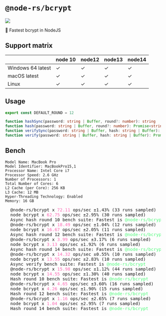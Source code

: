 # `@node-rs/bcrypt`

![](https://github.com/Brooooooklyn/node-rs/workflows/CI/badge.svg)

🚀 Fastest bcrypt in NodeJS

## Support matrix

|                   | node 10 | node12 | node13 | node14 |
| ----------------- | ------- | ------ | ------ | ------ |
| Windows 64 latest | ✓       | ✓      | ✓      | ✓      |
| macOS latest      | ✓       | ✓      | ✓      | ✓      |
| Linux             | ✓       | ✓      | ✓      | ✓      |

## Usage

```typescript
export const DEFAULT_ROUND = 12

function hashSync(password: string | Buffer, round?: number): string
function hash(password: string | Buffer, round?: number): Promise<string>
function verifySync(password: string | Buffer, hash: string | Buffer): boolean
function verify(password: string | Buffer, hash: string | Buffer): Promise<boolean>
```

## Bench

```
Model Name: MacBook Pro
Model Identifier: MacBookPro15,1
Processor Name: Intel Core i7
Processor Speed: 2.6 GHz
Number of Processors: 1
Total Number of Cores: 6
L2 Cache (per Core): 256 KB
L3 Cache: 12 MB
Hyper-Threading Technology: Enabled
Memory: 16 GB
```

<pre>
  @node-rs/bcrypt x <span style="color: hotpink;">72.11</span> ops/sec ±1.43% (33 runs sampled)
  node bcrypt x <span style="color: hotpink;">62.75</span> ops/sec ±2.95% (30 runs sampled)
  Async hash round 10 bench suite: Fastest is <span style="color: rgb(80, 250, 123);">@node-rs/bcrypt</span>
  @node-rs/bcrypt x <span style="color: hotpink;">18.49</span> ops/sec ±1.04% (12 runs sampled)
  node bcrypt x <span style="color: hotpink;">16.67</span> ops/sec ±2.05% (11 runs sampled)
  Async hash round 12 bench suite: Fastest is <span style="color: rgb(80, 250, 123);">@node-rs/bcrypt</span>
  @node-rs/bcrypt x <span style="color: hotpink;">3.99</span> ops/sec ±3.17% (6 runs sampled)
  node bcrypt x <span style="color: hotpink;">3.13</span> ops/sec ±1.92% (6 runs sampled)
  Async hash round 14 bench suite: Fastest is <span style="color: rgb(80, 250, 123);">@node-rs/bcrypt</span>
  @node-rs/bcrypt x <span style="color: hotpink;">14.32</span> ops/sec ±0.55% (10 runs sampled)
  node bcrypt x <span style="color: hotpink;">13.55</span> ops/sec ±2.83% (10 runs sampled)
  Async verify bench suite: Fastest is <span style="color: rgb(80, 250, 123);">@node-rs/bcrypt</span>
  @node-rs/bcrypt x <span style="color: hotpink;">15.98</span> ops/sec ±1.12% (44 runs sampled)
  node bcrypt x <span style="color: hotpink;">14.55</span> ops/sec ±1.30% (40 runs sampled)
  Hash round 10 bench suite: Fastest is <span style="color: rgb(80, 250, 123);">@node-rs/bcrypt</span>
  @node-rs/bcrypt x <span style="color: hotpink;">4.65</span> ops/sec ±3.60% (16 runs sampled)
  node bcrypt x <span style="color: hotpink;">4.26</span> ops/sec ±1.90% (15 runs sampled)
  Hash round 12 bench suite: Fastest is <span style="color: rgb(80, 250, 123);">@node-rs/bcrypt</span>
  @node-rs/bcrypt x <span style="color: hotpink;">1.16</span> ops/sec ±2.65% (7 runs sampled)
  node bcrypt x <span style="color: hotpink;">1.04</span> ops/sec ±2.95% (7 runs sampled)
  Hash round 14 bench suite: Fastest is <span style="color: rgb(80, 250, 123);">@node-rs/bcrypt</span>
</pre>
